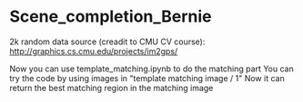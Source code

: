 # Scene_completion_Bernie
2k random data source (creadit to CMU CV course): 
http://graphics.cs.cmu.edu/projects/im2gps/


Now you can use template_matching.ipynb to do the matching part
You can try the code by using images in "template matching image / 1"
Now it can return the best matching region in the matching image 
